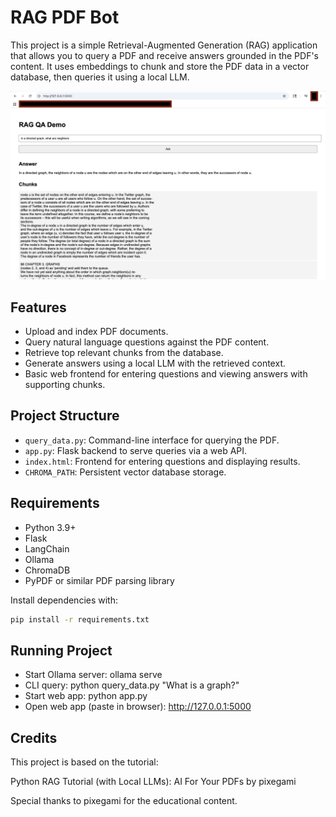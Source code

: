 # RAG PDF Bot

This project is a simple Retrieval-Augmented Generation (RAG) application that allows you to query a PDF and receive answers grounded in the PDF's content. It uses embeddings to chunk and store the PDF data in a vector database, then queries it using a local LLM.

<img src="RAG_frontend.png" alt="Screenshot" width="1000">

## Features
- Upload and index PDF documents.
- Query natural language questions against the PDF content.
- Retrieve top relevant chunks from the database.
- Generate answers using a local LLM with the retrieved context.
- Basic web frontend for entering questions and viewing answers with supporting chunks.

## Project Structure
- `query_data.py`: Command-line interface for querying the PDF.
- `app.py`: Flask backend to serve queries via a web API.
- `index.html`: Frontend for entering questions and displaying results.
- `CHROMA_PATH`: Persistent vector database storage.

## Requirements
- Python 3.9+
- Flask
- LangChain
- Ollama
- ChromaDB
- PyPDF or similar PDF parsing library

Install dependencies with:
```bash
pip install -r requirements.txt

```

## Running Project
- Start Ollama server: ollama serve   
- CLI query: python query_data.py "What is a graph?"
- Start web app: python app.py
- Open web app (paste in browser): http://127.0.0.1:5000

## Credits
This project is based on the tutorial:

Python RAG Tutorial (with Local LLMs): AI For Your PDFs by pixegami 

Special thanks to pixegami for the educational content.


